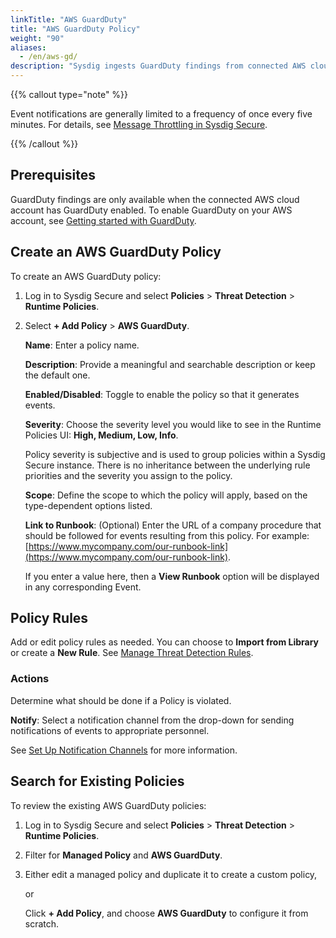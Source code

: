 ```yaml
---
linkTitle: "AWS GuardDuty"
title: "AWS GuardDuty Policy"
weight: "90"
aliases:
  - /en/aws-gd/
description: "Sysdig ingests GuardDuty findings from connected AWS cloud accounts with GuardDuty enabled through Agentless CDR. You can configure AWS GuardDuty managed policies to configure notifications or exclude services for which you don't require GuardDuty findings. You can also create new AWS GuardDuty custom policies, where you can manually set the event severity, as well as the policy's name and description."
---
```


{{% callout type="note" %}}

Event notifications are generally limited to a frequency of once every five minutes. For details, see [Message Throttling in Sysdig Secure](/en/docs/administration/administration-settings/outbound-integrations/notifications-management/troubleshoot-notifications-channels/#message-throttling-in-sysdig-secure).

{{% /callout %}}

## Prerequisites

GuardDuty findings are only available when the connected AWS cloud account has GuardDuty enabled. To enable GuardDuty on your AWS account, see [Getting started with GuardDuty](https://docs.aws.amazon.com/guardduty/latest/ug/guardduty_settingup.html).

## Create an AWS GuardDuty Policy

To create an AWS GuardDuty policy:

1. Log in to Sysdig Secure and select **Policies** > **Threat Detection** > **Runtime Policies**.

2. Select **+ Add Policy** > **AWS GuardDuty**.

   **Name**: Enter a policy name.

   **Description**: Provide a meaningful and searchable description or keep the default one.

   **Enabled/Disabled**: Toggle to enable the policy so that it generates events.

   **Severity**: Choose the severity level you would like to see in the Runtime Policies UI: **High, Medium, Low, Info**.
   
   Policy severity is subjective and is used to group policies within a Sysdig Secure instance. There is no inheritance between the underlying rule priorities and the severity you assign to the policy.

   **Scope**: Define the scope to which the policy will apply, based on the type-dependent options listed.

   **Link to Runbook**: (Optional) Enter the URL of a company procedure that should be followed for events resulting from this policy. For example: [https://www.mycompany.com/our-runbook-link](https://www.mycompany.com/our-runbook-link).

   If you enter a value here, then a **View Runbook** option will be displayed in any corresponding Event.

## Policy Rules

Add or edit policy rules as needed. You can choose to **Import from Library** or create a **New Rule**. See [Manage Threat Detection Rules](/en/manage-rules).

### Actions

Determine what should be done if a Policy is violated. 

**Notify**: Select a notification channel from the drop-down for sending notifications of events to appropriate personnel.

See [Set Up Notification Channels](/en/set-up-notifications) for more information.

## Search for Existing Policies

To review the existing AWS GuardDuty policies: 

1. Log in to Sysdig Secure and select **Policies** > **Threat Detection** > **Runtime Policies**.

2. Filter for **Managed Policy** and **AWS GuardDuty**. 

3. Either edit a managed policy and duplicate it to create a custom policy, 

   or
   
   Click **+ Add Policy**, and choose **AWS GuardDuty** to configure it from scratch.
